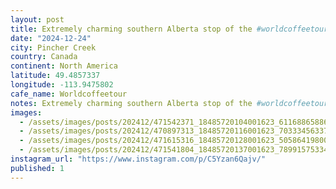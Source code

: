 ```yaml
---
layout: post
title: Extremely charming southern Alberta stop of the #worldcoffeetour Seeds in pincher creak.
date: "2024-12-24"
city: Pincher Creek
country: Canada
continent: North America
latitude: 49.4857337
longitude: -113.9475802
cafe_name: Worldcoffeetour
notes: Extremely charming southern Alberta stop of the #worldcoffeetour Seeds in pincher creak.
images:
  - /assets/images/posts/202412/471542371_18485720104001623_6116886588625953136_n_18139136992335573.jpg
  - /assets/images/posts/202412/470897313_18485720116001623_7033345633761990550_n_18069357103673732.jpg
  - /assets/images/posts/202412/471615316_18485720128001623_5058641980089958784_n_18084459421493590.jpg
  - /assets/images/posts/202412/471541804_18485720137001623_7899157533494598333_n_18481611178025143.jpg
instagram_url: "https://www.instagram.com/p/C5Yzan6Qajv/"
published: 1
---
```

